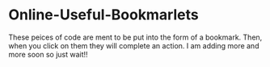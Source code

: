 # Online-Useful-Bookmarlets
These peices of code are ment to be put into the form of a bookmark. Then, when you click on them they will complete an action.
I am adding more and more soon so just wait!!
